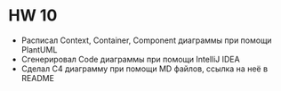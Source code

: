 # HW 10

- Расписал Context, Container, Component диаграммы при помощи PlantUML
- Сгенерировал Code диаграммы при помощи IntelliJ IDEA
- Сделал С4 диаграмму при помощи MD файлов, ссылка на неё в README 